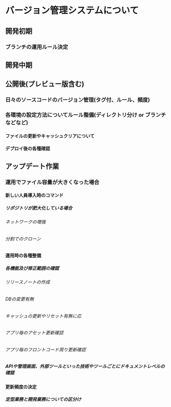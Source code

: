 # バージョン管理システムについて
## 開発初期
### ブランチの運用ルール決定
## 開発中期
## 公開後(プレビュー版含む)
### 日々のソースコードのバージョン管理(タグ付、ルール、頻度)
### 各環境の設定方法についてルール整備(ディレクトリ分け or ブランチなどなど)
#### ファイルの更新やキャッシュクリアについて
#### デプロイ後の各種確認
## アップデート作業
### 運用でファイル容量が大きくなった場合
#### 新しい人員導入時のコマンド
##### リポジトリが肥大化している場合
###### ネットワークの増強
###### 分割でのクローン
#### 運用時の各種整備
##### 各機能及び修正範囲の確認
###### リリースノートの作成
###### DBの変更有無
###### キャッシュの更新やリセット有無に応
###### アプリ毎のアセット更新確認
###### アプリ毎のフロントコード周り更新確認
##### APIや管理画面、外部ツールといった技術やツールごとにドキュメントレベルの確認
#### 更新頻度の決定
##### 定型業務と開発業務についての区分け
